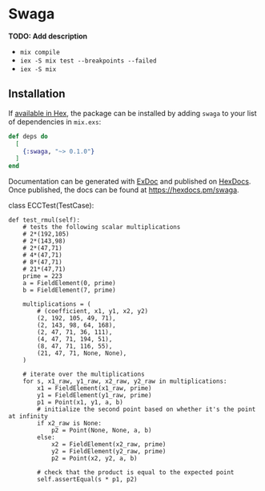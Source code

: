 # Swaga

**TODO: Add description**

- `mix compile`
- `iex -S mix test --breakpoints --failed`
- `iex -S mix`

## Installation

If [available in Hex](https://hex.pm/docs/publish), the package can be installed
by adding `swaga` to your list of dependencies in `mix.exs`:

```elixir
def deps do
  [
    {:swaga, "~> 0.1.0"}
  ]
end
```

Documentation can be generated with [ExDoc](https://github.com/elixir-lang/ex_doc)
and published on [HexDocs](https://hexdocs.pm). Once published, the docs can
be found at <https://hexdocs.pm/swaga>.

class ECCTest(TestCase):

    def test_rmul(self):
        # tests the following scalar multiplications
        # 2*(192,105)
        # 2*(143,98)
        # 2*(47,71)
        # 4*(47,71)
        # 8*(47,71)
        # 21*(47,71)
        prime = 223
        a = FieldElement(0, prime)
        b = FieldElement(7, prime)

        multiplications = (
            # (coefficient, x1, y1, x2, y2)
            (2, 192, 105, 49, 71),
            (2, 143, 98, 64, 168),
            (2, 47, 71, 36, 111),
            (4, 47, 71, 194, 51),
            (8, 47, 71, 116, 55),
            (21, 47, 71, None, None),
        )

        # iterate over the multiplications
        for s, x1_raw, y1_raw, x2_raw, y2_raw in multiplications:
            x1 = FieldElement(x1_raw, prime)
            y1 = FieldElement(y1_raw, prime)
            p1 = Point(x1, y1, a, b)
            # initialize the second point based on whether it's the point at infinity
            if x2_raw is None:
                p2 = Point(None, None, a, b)
            else:
                x2 = FieldElement(x2_raw, prime)
                y2 = FieldElement(y2_raw, prime)
                p2 = Point(x2, y2, a, b)

            # check that the product is equal to the expected point
            self.assertEqual(s * p1, p2)
